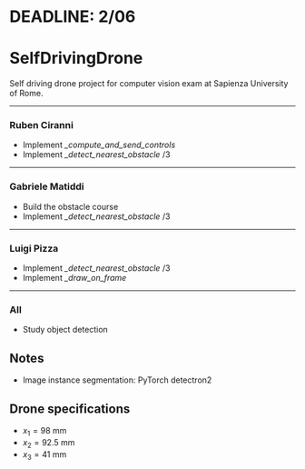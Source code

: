 # DEADLINE: 2/06
# SelfDrivingDrone

Self driving drone project for computer vision exam at Sapienza University of Rome.

* * *
### Ruben Ciranni
- Implement <em>_compute_and_send_controls</em>
- Implement <em>_detect_nearest_obstacle</em> /3
* * *
### Gabriele Matiddi
- Build the obstacle course
- Implement <em>_detect_nearest_obstacle</em> /3
* * *
### Luigi Pizza
- Implement <em>_detect_nearest_obstacle</em> /3
- Implement <em>_draw_on_frame</em>
* * *

### All
- Study object detection

## Notes
- Image instance segmentation: PyTorch detectron2

## Drone specifications
- $x_1 = 98$ mm
- $x_2 = 92.5$ mm
- $x_3 = 41$ mm